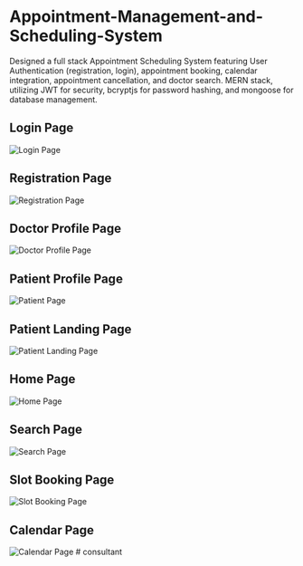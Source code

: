 # Appointment-Management-and-Scheduling-System
Designed a full stack Appointment Scheduling System featuring User Authentication (registration, login), appointment booking, calendar integration, appointment cancellation, and doctor search. MERN stack, utilizing JWT for security, bcryptjs for password hashing, and mongoose for database management.

## Login Page
![Login Page](https://raw.github.com/Uday2902/appointment-scheduling-system/main/Screenshots/login.png)

## Registration Page
![Registration Page](https://raw.github.com/Uday2902/appointment-scheduling-system/main/Screenshots/registration.png)

## Doctor Profile Page
![Doctor Profile Page](https://raw.github.com/Uday2902/appointment-scheduling-system/main/Screenshots/doctor_profile_page.png)

## Patient Profile Page
![Patient Page](https://raw.github.com/Uday2902/appointment-scheduling-system/main/Screenshots/patient_profile_page.png)

## Patient Landing Page
![Patient Landing Page](https://raw.github.com/Uday2902/appointment-scheduling-system/main/Screenshots/patient_landing_page.png)

## Home Page
![Home Page](https://raw.github.com/Uday2902/appointment-scheduling-system/main/Screenshots/home.png)

## Search Page
![Search Page](https://raw.github.com/Uday2902/appointment-scheduling-system/main/Screenshots/search.png)

## Slot Booking Page
![Slot Booking Page](https://raw.github.com/Uday2902/appointment-scheduling-system/main/Screenshots/slot_booking.png)

## Calendar Page
![Calendar Page](https://raw.github.com/Uday2902/appointment-scheduling-system/main/Screenshots/calendar.png)
#   c o n s u l t a n t  
 